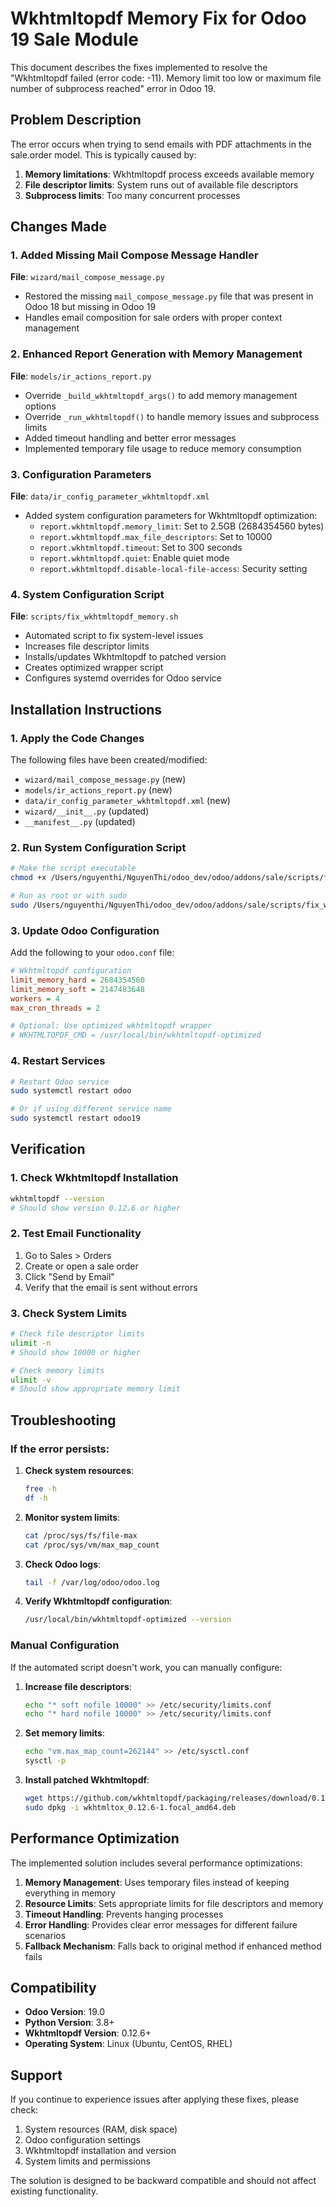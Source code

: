 # Wkhtmltopdf Memory Fix for Odoo 19 Sale Module

This document describes the fixes implemented to resolve the "Wkhtmltopdf failed (error code: -11). Memory limit too low or maximum file number of subprocess reached" error in Odoo 19.

## Problem Description

The error occurs when trying to send emails with PDF attachments in the sale.order model. This is typically caused by:

1. **Memory limitations**: Wkhtmltopdf process exceeds available memory
2. **File descriptor limits**: System runs out of available file descriptors
3. **Subprocess limits**: Too many concurrent processes

## Changes Made

### 1. Added Missing Mail Compose Message Handler

**File**: `wizard/mail_compose_message.py`
- Restored the missing `mail_compose_message.py` file that was present in Odoo 18 but missing in Odoo 19
- Handles email composition for sale orders with proper context management

### 2. Enhanced Report Generation with Memory Management

**File**: `models/ir_actions_report.py`
- Override `_build_wkhtmltopdf_args()` to add memory management options
- Override `_run_wkhtmltopdf()` to handle memory issues and subprocess limits
- Added timeout handling and better error messages
- Implemented temporary file usage to reduce memory consumption

### 3. Configuration Parameters

**File**: `data/ir_config_parameter_wkhtmltopdf.xml`
- Added system configuration parameters for Wkhtmltopdf optimization:
  - `report.wkhtmltopdf.memory_limit`: Set to 2.5GB (2684354560 bytes)
  - `report.wkhtmltopdf.max_file_descriptors`: Set to 10000
  - `report.wkhtmltopdf.timeout`: Set to 300 seconds
  - `report.wkhtmltopdf.quiet`: Enable quiet mode
  - `report.wkhtmltopdf.disable-local-file-access`: Security setting

### 4. System Configuration Script

**File**: `scripts/fix_wkhtmltopdf_memory.sh`
- Automated script to fix system-level issues
- Increases file descriptor limits
- Installs/updates Wkhtmltopdf to patched version
- Creates optimized wrapper script
- Configures systemd overrides for Odoo service

## Installation Instructions

### 1. Apply the Code Changes

The following files have been created/modified:
- `wizard/mail_compose_message.py` (new)
- `models/ir_actions_report.py` (new)
- `data/ir_config_parameter_wkhtmltopdf.xml` (new)
- `wizard/__init__.py` (updated)
- `__manifest__.py` (updated)

### 2. Run System Configuration Script

```bash
# Make the script executable
chmod +x /Users/nguyenthi/NguyenThi/odoo_dev/odoo/addons/sale/scripts/fix_wkhtmltopdf_memory.sh

# Run as root or with sudo
sudo /Users/nguyenthi/NguyenThi/odoo_dev/odoo/addons/sale/scripts/fix_wkhtmltopdf_memory.sh
```

### 3. Update Odoo Configuration

Add the following to your `odoo.conf` file:

```ini
# Wkhtmltopdf configuration
limit_memory_hard = 2684354560
limit_memory_soft = 2147483648
workers = 4
max_cron_threads = 2

# Optional: Use optimized wkhtmltopdf wrapper
# WKHTMLTOPDF_CMD = /usr/local/bin/wkhtmltopdf-optimized
```

### 4. Restart Services

```bash
# Restart Odoo service
sudo systemctl restart odoo

# Or if using different service name
sudo systemctl restart odoo19
```

## Verification

### 1. Check Wkhtmltopdf Installation

```bash
wkhtmltopdf --version
# Should show version 0.12.6 or higher
```

### 2. Test Email Functionality

1. Go to Sales > Orders
2. Create or open a sale order
3. Click "Send by Email"
4. Verify that the email is sent without errors

### 3. Check System Limits

```bash
# Check file descriptor limits
ulimit -n
# Should show 10000 or higher

# Check memory limits
ulimit -v
# Should show appropriate memory limit
```

## Troubleshooting

### If the error persists:

1. **Check system resources**:
   ```bash
   free -h
   df -h
   ```

2. **Monitor system limits**:
   ```bash
   cat /proc/sys/fs/file-max
   cat /proc/sys/vm/max_map_count
   ```

3. **Check Odoo logs**:
   ```bash
   tail -f /var/log/odoo/odoo.log
   ```

4. **Verify Wkhtmltopdf configuration**:
   ```bash
   /usr/local/bin/wkhtmltopdf-optimized --version
   ```

### Manual Configuration

If the automated script doesn't work, you can manually configure:

1. **Increase file descriptors**:
   ```bash
   echo "* soft nofile 10000" >> /etc/security/limits.conf
   echo "* hard nofile 10000" >> /etc/security/limits.conf
   ```

2. **Set memory limits**:
   ```bash
   echo "vm.max_map_count=262144" >> /etc/sysctl.conf
   sysctl -p
   ```

3. **Install patched Wkhtmltopdf**:
   ```bash
   wget https://github.com/wkhtmltopdf/packaging/releases/download/0.12.6-1/wkhtmltox_0.12.6-1.focal_amd64.deb
   sudo dpkg -i wkhtmltox_0.12.6-1.focal_amd64.deb
   ```

## Performance Optimization

The implemented solution includes several performance optimizations:

1. **Memory Management**: Uses temporary files instead of keeping everything in memory
2. **Resource Limits**: Sets appropriate limits for file descriptors and memory
3. **Timeout Handling**: Prevents hanging processes
4. **Error Handling**: Provides clear error messages for different failure scenarios
5. **Fallback Mechanism**: Falls back to original method if enhanced method fails

## Compatibility

- **Odoo Version**: 19.0
- **Python Version**: 3.8+
- **Wkhtmltopdf Version**: 0.12.6+
- **Operating System**: Linux (Ubuntu, CentOS, RHEL)

## Support

If you continue to experience issues after applying these fixes, please check:

1. System resources (RAM, disk space)
2. Odoo configuration settings
3. Wkhtmltopdf installation and version
4. System limits and permissions

The solution is designed to be backward compatible and should not affect existing functionality.
